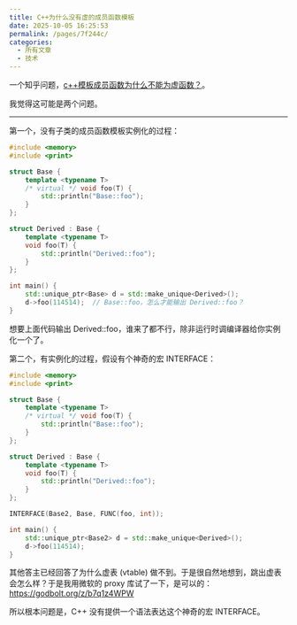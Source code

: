 ```yaml
---
title: C++为什么没有虚的成员函数模板
date: 2025-10-05 16:25:53
permalink: /pages/7f244c/
categories:
  - 所有文章
  - 技术
---
```


一个知乎问题，[c++模板成员函数为什么不能为虚函数？](https://www.zhihu.com/question/474773455)。

我觉得这可能是两个问题。

***

第一个，没有子类的成员函数模板实例化的过程：

```cpp
#include <memory>
#include <print>

struct Base {
    template <typename T>
    /* virtual */ void foo(T) {
        std::println("Base::foo");
    }
};

struct Derived : Base {
    template <typename T>
    void foo(T) {
        std::println("Derived::foo");
    }
};

int main() {
    std::unique_ptr<Base> d = std::make_unique<Derived>();
    d->foo(114514);  // Base::foo，怎么才能输出 Derived::foo？
}
```

想要上面代码输出 Derived::foo，谁来了都不行，除非运行时调编译器给你实例化一个了。

第二个，有实例化的过程，假设有个神奇的宏 INTERFACE：

```cpp
#include <memory>
#include <print>

struct Base {
    template <typename T>
    /* virtual */ void foo(T) {
        std::println("Base::foo");
    }
};

struct Derived : Base {
    template <typename T>
    void foo(T) {
        std::println("Derived::foo");
    }
};

INTERFACE(Base2, Base, FUNC(foo, int));

int main() {
    std::unique_ptr<Base2> d = std::make_unique<Derived>();
    d->foo(114514);
}
```

其他答主已经回答了为什么虚表 (vtable) 做不到。于是很自然地想到，跳出虚表会怎么样？于是我用微软的 proxy 库试了一下，是可以的：<https://godbolt.org/z/b7q1z4WPW>

所以根本问题是，C++ 没有提供一个语法表达这个神奇的宏 INTERFACE。
